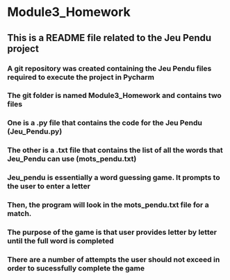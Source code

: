 # Module3_Homework
 

## This is a README file related to the Jeu Pendu project

### A git repository was created containing the Jeu Pendu files required to execute the project in Pycharm

### The git folder is named  Module3_Homework and contains two files
### One is a .py file that contains the code for the Jeu Pendu (Jeu_Pendu.py)
### The other is a .txt file that contains the list of all the words that Jeu_Pendu can use (mots_pendu.txt)

### Jeu_pendu is essentially a word guessing game. It prompts to the user to enter a letter
### Then, the program will look in the mots_pendu.txt file for a match.
### The purpose of the game is that user provides letter by letter until the full word is completed
### There are a number of attempts the user should not exceed in order to sucessfully complete the game 